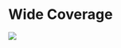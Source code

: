 <h1>Wide Coverage</h1>
<img src="https://github.com/user-attachments/assets/53c56ede-5506-4a8c-9054-168583fe9f24"

